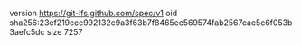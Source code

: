 version https://git-lfs.github.com/spec/v1
oid sha256:23ef219cce992132c9a3f63b7f8465ec569574fab2567cae5c6f053b3aefc5dc
size 7257
